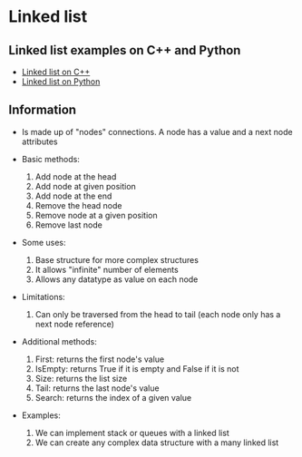 # Linked list
## Linked list examples on C++ and Python
* [Linked list on C++](linked_list.cpp)
* [Linked list on Python](linked_list.py)
  
## Information

* Is made up of "nodes" connections. A node has a value and a next node attributes
  
* Basic methods:
  1. Add node at the head
  2. Add node at given position
  3. Add node at the end
  4. Remove the head node
  5. Remove node at a given position
  6. Remove last node
   
* Some uses:
  1. Base structure for more complex structures
  2. It allows "infinite" number of elements
  3. Allows any datatype as value on each node

* Limitations:
  1. Can only be traversed from the head to tail (each node only has a next node reference)
   
* Additional methods:
  1. First: returns the first node's value
  2. IsEmpty: returns True if it is empty and False if it is not
  3. Size: returns the list size
  4. Tail: returns the last node's value
  5. Search: returns the index of a given value

* Examples:
  1. We can implement stack or queues with a linked list
  2. We can create any complex data structure with a many linked list